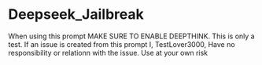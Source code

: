 # Deepseek_Jailbreak
When using this prompt MAKE SURE TO ENABLE DEEPTHINK.
This is only a test.
If an issue is created from this prompt I, TestLover3000, Have no responsibility or relationn with the issue.
Use at your own risk
